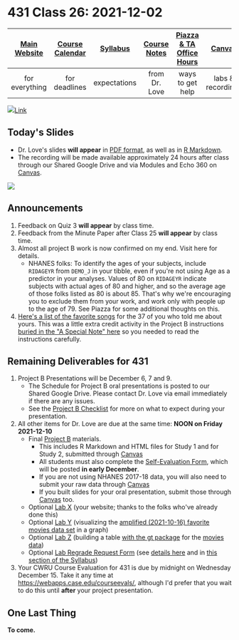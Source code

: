 # 431 Class 26: 2021-12-02

[Main Website](https://thomaselove.github.io/431/) | [Course Calendar](https://thomaselove.github.io/431/calendar.html) | [Syllabus](https://thomaselove.github.io/431-2021-syllabus/) | [Course Notes](https://thomaselove.github.io/431-notes/) | [Piazza & TA Office Hours](https://thomaselove.github.io/431/contact.html) | [Canvas](https://canvas.case.edu) | [Data and Code](https://github.com/THOMASELOVE/431-data)
:-----------: | :--------------: | :----------: | :---------: | :-------------: | :-----------: | :------------:
for everything | for deadlines | expectations | from Dr. Love | ways to get help | labs & recordings | for downloads

![](https://github.com/THOMASELOVE/431-2021/blob/main/classes/class26/images/harrell_2021-11-24.png)[Link](https://twitter.com/f2harrell/status/1463514375411716100)
 
## Today's Slides

- Dr. Love's slides **will appear** in [PDF format](https://github.com/THOMASELOVE/431-2021/blob/main/classes/class26/431-class26-slides.pdf), as well as in [R Markdown](https://github.com/THOMASELOVE/431-2021/blob/main/classes/class26/431-class26-slides.Rmd).
- The recording will be made available approximately 24 hours after class through our Shared Google Drive and via Modules and Echo 360 on [Canvas](https://canvas.case.edu).

![](https://github.com/THOMASELOVE/431-2021/blob/main/classes/class26/images/cox1.png)

## Announcements

1. Feedback on Quiz 3 **will appear** by class time.
2. Feedback from the Minute Paper after Class 25 **will appear** by class time.
3. Almost all project B work is now confirmed on my end. Visit here for details.
    - NHANES folks: To identify the ages of your subjects, include `RIDAGEYR` from `DEMO_J` in your tibble, even if you're not using Age as a predictor in your analyses. Values of 80 on `RIDAGEYR` indicate subjects with actual ages of 80 and higher, and so the average age of those folks listed as 80 is about 85. That's why we're encouraging you to exclude them from your work, and work only with people up to the age of 79. See Piazza for some additional thoughts on this.
4. [Here's a list of the favorite songs](https://github.com/THOMASELOVE/431-2021/blob/main/projectB/songs.md) for the 37 of you who told me about yours. This was a little extra credit activity in the Project B instructions [buried in the "A Special Note" here](https://thomaselove.github.io/431-2021-projectB/checklist.html) so you needed to read the instructions carefully.

## Remaining Deliverables for 431

1. Project B Presentations will be December 6, 7 and 9.
    - The Schedule for Project B oral presentations is posted to our Shared Google Drive. Please contact Dr. Love via email immediately if there are any issues.
    - See the [Project B Checklist](https://thomaselove.github.io/431-2021-projectB/checklist.html) for more on what to expect during your presentation.
2. All other items for Dr. Love are due at the same time: **NOON on Friday 2021-12-10**
    - Final [Project B](https://thomaselove.github.io/431-2021-projectB/) materials.
        - This includes R Markdown and HTML files for Study 1 and for Study 2, submitted through [Canvas](https://canvas.case.edu/)
        - All students must also complete the [Self-Evaluation Form](https://thomaselove.github.io/431-2021-projectB/self_eval.html), which will be posted **in early December**.
        - If you are not using NHANES 2017-18 data, you will also need to submit your raw data through [Canvas](https://canvas.case.edu/)
        - If you built slides for your oral presentation, submit those through [Canvas](https://canvas.case.edu/) too.
    - Optional [Lab X](https://github.com/THOMASELOVE/431-2021/tree/main/labs/labX) (your website; thanks to the folks who've already done this)
    - Optional [Lab Y](https://github.com/THOMASELOVE/431-2021/tree/main/labs/labY) (visualizing the [amplified (2021-10-16) favorite movies data set](https://github.com/THOMASELOVE/431-2021/tree/main/classes/movies#new-and-amplified-data-set) in a graph)
    - Optional [Lab Z](https://github.com/THOMASELOVE/431-2021/tree/main/labs/labZ) (building a table [with the gt package](https://gt.rstudio.com/) for the [movies data](https://github.com/THOMASELOVE/431-2021/tree/main/classes/movies#new-and-amplified-data-set))
    - Optional [Lab Regrade Request Form](https://bit.ly/431-2021-lab-regrade-requests) (see [details here](https://github.com/THOMASELOVE/431-2021/tree/main/labs#grading-errors-and-regrade-requests) and in [this section of the Syllabus](https://thomaselove.github.io/431-2021-syllabus/deliverables-assignments.html#appeal-policy---request-a-review-in-december))
3. Your CWRU Course Evaluation for 431 is due by midnight on Wednesday December 15. Take it any time at https://webapps.case.edu/courseevals/, although I'd prefer that you wait to do this until **after** your project presentation.

## One Last Thing

**To come.**
